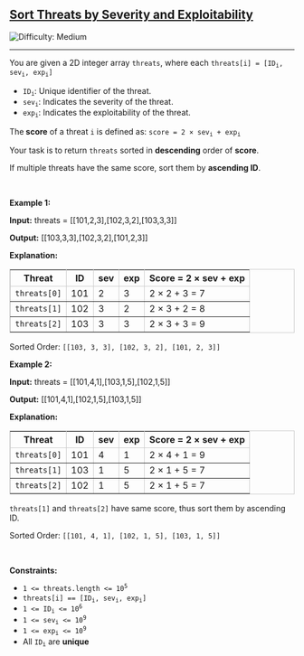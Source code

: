 <h2><a href="https://leetcode.com/problems/sort-threats-by-severity-and-exploitability">Sort Threats by Severity and Exploitability</a></h2> <img src='https://img.shields.io/badge/Difficulty-Medium-orange' alt='Difficulty: Medium' /><hr><p>You are given a 2D integer array <code>threats</code>, where each <code>threats[i] = [ID<sub>i</sub>, sev<sub>i</sub>​, exp<sub>i</sub>]</code></p>

<ul>
	<li><code>ID<sub>i</sub></code>: Unique identifier of the threat.</li>
	<li><code>sev<sub>i</sub></code>: Indicates the severity of the threat.</li>
	<li><code>exp<sub>i</sub></code>: Indicates the exploitability of the threat.</li>
</ul>

<p>The<strong> score</strong> of a threat <code>i</code> is defined as: <code>score = 2 &times; sev<sub>i</sub> + exp<sub>i</sub></code></p>

<p>Your task is to return <code>threats</code> sorted in <strong>descending</strong> order of <strong>score</strong>.</p>

<p>If multiple threats have the same score, sort them by <strong>ascending ID</strong>​​​​​​​.</p>

<p>&nbsp;</p>
<p><strong class="example">Example 1:</strong></p>

<div class="example-block">
<p><strong>Input:</strong> <span class="example-io">threats = [[101,2,3],[102,3,2],[103,3,3]]</span></p>

<p><strong>Output:</strong> <span class="example-io">[[103,3,3],[102,3,2],[101,2,3]]</span></p>

<p><strong>Explanation:</strong></p>

<table border="1" bordercolor="#ccc" cellpadding="5" cellspacing="0" style="border-collapse:collapse;">
	<thead>
		<tr>
			<th>Threat</th>
			<th>ID</th>
			<th>sev</th>
			<th>exp</th>
			<th>Score = 2 &times; sev + exp</th>
		</tr>
	</thead>
	<tbody>
		<tr>
			<td><code>threats[0]</code></td>
			<td>101</td>
			<td>2</td>
			<td>3</td>
			<td>2 &times; 2 + 3 = 7</td>
		</tr>
		<tr>
			<td><code>threats[1]</code></td>
			<td>102</td>
			<td>3</td>
			<td>2</td>
			<td>2 &times; 3 + 2 = 8</td>
		</tr>
		<tr>
			<td><code>threats[2]</code></td>
			<td>103</td>
			<td>3</td>
			<td>3</td>
			<td>2 &times; 3 + 3 = 9</td>
		</tr>
	</tbody>
</table>

<p>Sorted Order: <code>[[103, 3, 3], [102, 3, 2], [101, 2, 3]]</code></p>
</div>

<p><strong class="example">Example 2:</strong></p>

<div class="example-block">
<p><strong>Input:</strong> <span class="example-io">threats = [[101,4,1],[103,1,5],[102,1,5]]</span></p>

<p><strong>Output:</strong> <span class="example-io">[[101,4,1],[102,1,5],[103,1,5]]</span></p>

<p><strong>Explanation:​​​​​​​</strong></p>

<table border="1" bordercolor="#ccc" cellpadding="5" cellspacing="0" style="border-collapse:collapse;">
	<thead>
		<tr>
			<th>Threat</th>
			<th>ID</th>
			<th>sev</th>
			<th>exp</th>
			<th>Score = 2 &times; sev + exp</th>
		</tr>
	</thead>
	<tbody>
		<tr>
			<td><code>threats[0]</code></td>
			<td>101</td>
			<td>4</td>
			<td>1</td>
			<td>2 &times; 4 + 1 = 9</td>
		</tr>
		<tr>
			<td><code>threats[1]</code></td>
			<td>103</td>
			<td>1</td>
			<td>5</td>
			<td>2 &times; 1 + 5 = 7</td>
		</tr>
		<tr>
			<td><code>threats[2]</code></td>
			<td>102</td>
			<td>1</td>
			<td>5</td>
			<td>2 &times; 1 + 5 = 7</td>
		</tr>
	</tbody>
</table>

<p><code>threats[1]</code> and <code>threats[2]</code> have same score, thus sort them by ascending ID.</p>

<p>Sorted Order: <code>[[101, 4, 1], [102, 1, 5], [103, 1, 5]]</code></p>
</div>

<p>&nbsp;</p>
<p><strong>Constraints:</strong></p>

<ul>
	<li><code>1 &lt;= threats.length &lt;= 10<sup>5</sup></code></li>
	<li><code>threats[i] == [ID<sub>i</sub>, sev<sub>i</sub>, exp<sub>i</sub>]</code></li>
	<li><code>1 &lt;= ID<sub>i</sub> &lt;= 10<sup>6</sup></code></li>
	<li><code>1 &lt;= sev<sub>i</sub> &lt;= 10<sup>9</sup></code></li>
	<li><code>1 &lt;= exp<sub>i</sub> &lt;= 10<sup>9</sup></code></li>
	<li>All <code>ID<sub>i</sub></code> are <strong>unique</strong></li>
</ul>
